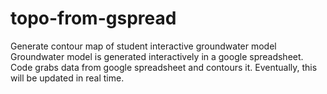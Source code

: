 topo-from-gspread
=================

Generate contour map of student interactive groundwater model
Groundwater model is generated interactively in a google spreadsheet.
Code grabs data from google spreadsheet and contours it.
Eventually, this will be updated in real time.
